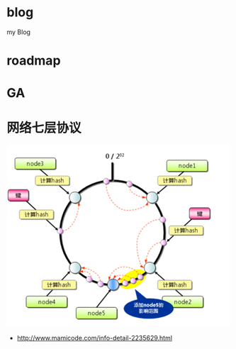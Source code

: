 # blog
my Blog
# roadmap
# GA
# 网络七层协议
![](https://github.com/liuyongchao/blog/blob/master/images/20180327180441742459.png)

* http://www.mamicode.com/info-detail-2235629.html
